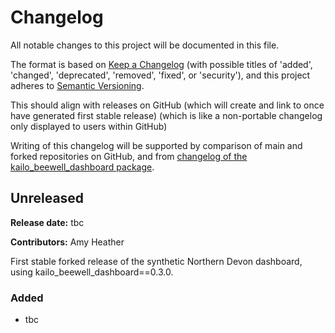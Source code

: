 # Changelog

All notable changes to this project will be documented in this file.

The format is based on [Keep a Changelog](https://keepachangelog.com/en/1.1.0/) (with possible titles of 'added', 'changed', 'deprecated', 'removed', 'fixed', or 'security'),
and this project adheres to [Semantic Versioning](https://semver.org/spec/v2.0.0.html).

This should align with releases on GitHub (which will create and link to once have generated first stable release) (which is like a non-portable changelog only displayed to users within GitHub)

Writing of this changelog will be supported by comparison of main and forked repositories on GitHub, and from [changelog of the kailo_beewell_dashboard package](https://github.com/kailo-beewell/kailo_beewell_dashboard_package/blob/main/CHANGELOG.md).

## Unreleased

**Release date:** tbc

**Contributors:** Amy Heather

First stable forked release of the synthetic Northern Devon dashboard, using kailo_beewell_dashboard==0.3.0.

### Added

* tbc
